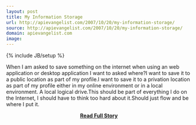 ```yaml
---
layout: post
title: My Information Storage
url: http://apievangelist.com/2007/10/20/my-information-storage/
source: http://apievangelist.com/2007/10/20/my-information-storage/
domain: apievangelist.com
image: 
---
```

{% include JB/setup %}<p>When I am asked to save something on the internet when using an web application or desktop application I want to asked where?I want to save it to a public location as part of my profile.I want to save it to a privation location as part of my profile either in my online environment or in a local environment. A local logical drive.This should be part of everything I do on the Internet, I should have to think too hard about it.Should just flow and be where I put it.</p>
<center><p><a href="http://apievangelist.com/2007/10/20/my-information-storage/" style='padding:25px; font-sze:18px; font-weight: bold;'>Read Full Story</a></p></center>
